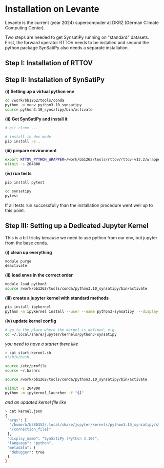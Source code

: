 
# Installation on Levante

Levante is the current (year 2024) supercomputer at DKRZ (German Climate Computing Center). 

Two steps are needed to get SynsatiPy running on "standard" datasets. First, the forward operator RTTOV needs to be installed and second the python package SynSatiPy also needs a separate installation.

## Step I: Installation of RTTOV

## Step II: Installation of SynSatiPy


**(i) Setting up a virtual python env**

```bash
cd /work/bb1262/tools/conda
python -m venv python3.10_synsatipy
source python3.10_synsatipy/bin/activate
```


**(ii) Get SynSatiPy and install it**

```bash
# git clone ...

# install in dev mode
pip install -e .
```

**(iii) prepare environment**

```bash
export RTTOV_PYTHON_WRAPPER=/work/bb1262/tools/rttov/rttov-v13.2/wrapper/
ulimit -s 204800
```

**(iv) run tests**
```bash
pip install pytest

cd synsatipy
pytest
```
If all tests run successfully than the installation procedure went well up to this point.


## Step III: Setting up a Dedicated Jupyter Kernel

This is a bit tricky because we need to use python from our env, but jupyter from the base conda.

**(i) clean up everything**
```bash
module purge
deactivate
```

**(ii) load envs in the correct order**
```bash
module load python3
source /work/bb1262/tools/conda/python3.10_synsatipy/bin/activate
```

**(iii) create a jupyter kernel with standard methods**
```bash
pip install ipykernel
python -m ipykernel install --user --name python3-synsatipy  --display-name="SynSatiPy (Python 3.10)"
```

**(iv) update kernel config**
```bash
# go to the place where the kernel is defined, e.g.
cd ~/.local/share/jupyter/kernels/python3-synsatipy
```

 *you need to have a starter there like*
```bash
> cat start-kernel.sh 
#!/bin/bash

source /etc/profile
source ~/.bashrc

source /work/bb1262/tools/conda/python3.10_synsatipy/bin/activate

ulimit -s 204800
python -m ipykernel_launcher -f "$1"
```

*and an updated kernel file like*
```bash
> cat kernel.json
{
 "argv": [
  "/home/b/b380352/.local/share/jupyter/kernels/python3.10_synsatipy/start-kernel.sh",
  "{connection_file}"
 ],
 "display_name": "SynSatiPy (Python 3.10)",
 "language": "python",
 "metadata": {
  "debugger": true
 }
}

```



